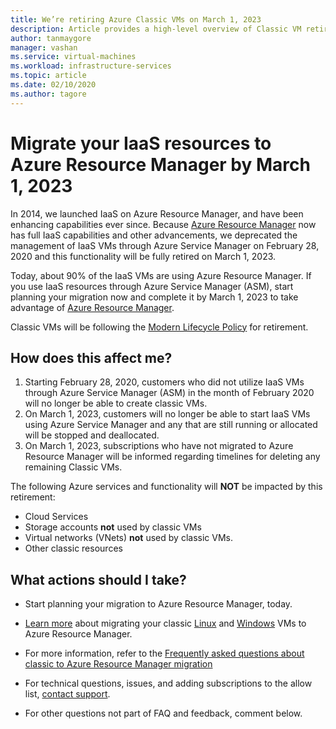 ```yaml
---
title: We’re retiring Azure Classic VMs on March 1, 2023 
description: Article provides a high-level overview of Classic VM retirement
author: tanmaygore
manager: vashan
ms.service: virtual-machines
ms.workload: infrastructure-services
ms.topic: article
ms.date: 02/10/2020
ms.author: tagore
---
```


# Migrate your IaaS resources to Azure Resource Manager by March 1, 2023 

In 2014, we launched IaaS on Azure Resource Manager, and have been enhancing capabilities ever since. Because [Azure Resource Manager](https://azure.microsoft.com/features/resource-manager/) now has full IaaS capabilities and other advancements, we deprecated the management of IaaS VMs through Azure Service Manager on February 28, 2020 and this functionality will be fully retired on March 1, 2023. 

Today, about 90% of the IaaS VMs are using Azure Resource Manager. If you use IaaS resources through Azure Service Manager (ASM), start planning your migration now and complete it by March 1, 2023 to take advantage of [Azure Resource Manager](https://docs.microsoft.com/azure/azure-resource-manager/management/).

Classic VMs will be following the [Modern Lifecycle Policy](https://support.microsoft.com/help/30881/modern-lifecycle-policy) for retirement.

## How does this affect me? 

1) Starting February 28, 2020, customers who did not utilize IaaS VMs through Azure Service Manager (ASM) in the month of February 2020 will no longer be able to create classic VMs. 
2) On March 1, 2023, customers will no longer be able to start IaaS VMs using Azure Service Manager and any that are still running or allocated will be stopped and deallocated. 
2) On March 1, 2023, subscriptions who have not migrated to Azure Resource Manager will be informed regarding timelines for deleting any remaining Classic VMs.  

The following Azure services and functionality will **NOT** be impacted by this retirement: 
- Cloud Services 
- Storage accounts **not** used by classic VMs 
- Virtual networks (VNets) **not** used by classic VMs. 
- Other classic resources

## What actions should I take? 

- Start planning your migration to Azure Resource Manager, today. 

- [Learn more](https://docs.microsoft.com/azure/virtual-machines/windows/migration-classic-resource-manager-overview) about migrating your classic [Linux](./linux/migration-classic-resource-manager-plan.md) and [Windows](./windows/migration-classic-resource-manager-plan.md) VMs to Azure Resource Manager.

- For more information, refer to the [Frequently asked questions about classic to Azure Resource Manager migration](https://docs.microsoft.com/azure/virtual-machines/windows/migration-classic-resource-manager-faq)

- For technical questions, issues, and adding subscriptions to the allow list, [contact support](https://portal.azure.com/#blade/Microsoft_Azure_Support/HelpAndSupportBlade/newsupportrequest).

- For other questions not part of FAQ and feedback, comment below.

